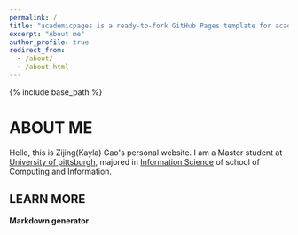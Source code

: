 ```yaml
---
permalink: /
title: "academicpages is a ready-to-fork GitHub Pages template for academic personal websites"
excerpt: "About me"
author_profile: true
redirect_from: 
  - /about/
  - /about.html
---
```

{% include base_path %}


ABOUT ME
======


Hello, this is Zijing(Kayla) Gao's personal website. I am a Master student at [University of pittsburgh](https://www.pitt.edu), majored in [Information Science](http://sci.pitt.edu/academics/masters/is/) of school of Computing and Information.



LEARN MORE
------


**Markdown generator**
